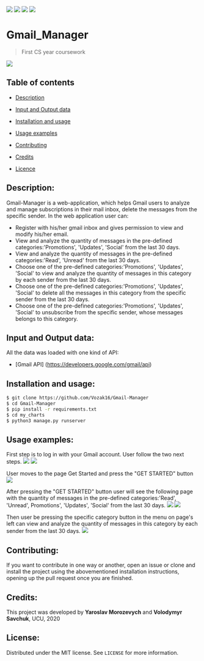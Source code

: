 ![](https://img.shields.io/github/license/Vozak16/Gmail-Manager)
![](https://img.shields.io/github/commit-activity/w/Vozak16/Gmail-Manager)
![](https://img.shields.io/github/last-commit/Vozak16/Gmail-Manager)
![](https://img.shields.io/github/languages/code-size/Vozak16/Gmail-Manager)
# Gmail_Manager
> First CS year coursework

![](https://github.com/Vozak16/Gmail-Manager/blob/master/Gmail-Manager-Preview.png)

## Table of contents
* [Description](#Description)

* [Input and Output data](#Input-and-Output-Data)

* [Installation and usage](#Installation-and-usage)

* [Usage examples](#Usage-examples)

* [Contributing](#Contributing)

* [Credits](#Credits)

* [Licence](#Licence)

## Description: 
Gmail-Manager is a web-application, which helps Gmail users to analyze and manage subscriptions in their mail inbox, delete the messages from the specific sender. 
In the web application user can:
* Register with his/her gmail inbox and gives permission to view and modify his/her email.
* View and analyze the quantity of messages in the pre-defined categories:'Promotions', 'Updates', 'Social' from the last 30 days.
* View and analyze the quantity of messages in the pre-defined categories:'Read', 'Unread' from the last 30 days.
* Choose one of the pre-defined categories:'Promotions', 'Updates', 'Social' to  view and analyze the quantity of messages in this category by each sender from the last 30 days.
* Choose one of the pre-defined categories:'Promotions', 'Updates', 'Social' to delete all the messages in this category from the specific sender from the last 30 days.
* Choose one of the pre-defined categories:'Promotions', 'Updates', 'Social' to unsubscribe from the specific sender, whose messages belongs to this category.

## Input and Output data:
All the data was loaded with one kind of API:
* [Gmail API]
(https://developers.google.com/gmail/api)


## Installation and usage: 

```bash
$ git clone https://github.com/Vozak16/Gmail-Manager
$ cd Gmail-Manager
$ pip install -r requirements.txt
$ cd my_charts
$ python3 manage.py runserver
```

## Usage examples:

First step is to log in with your Gmail account. User follow the two next steps.
![](https://github.com/Vozak16/Gmail-Manager/blob/master/usage_examples/user_registraion_part1.png)
![](https://github.com/Vozak16/Gmail-Manager/blob/master/usage_examples/user_registraion_part2.png)

User moves to the page Get Started and press the "GET STARTED" button
![](https://github.com/Vozak16/Gmail-Manager/blob/master/usage_examples/get_started_1page.png)

After pressing the "GET STARTED" button user will see the following page with the quantity of messages in the pre-defined categories:'Read', 'Unread', Promotions', 'Updates', 'Social' from the last 30 days.
![](https://github.com/Vozak16/Gmail-Manager/blob/master/usage_examples/read_unread_messages_page2.png)
![](https://github.com/Vozak16/Gmail-Manager/blob/master/usage_examples/messages_by_main_categories_page2.png)

Then user be pressing the specific category button in the menu on page's left can view and analyze the quantity of messages in this category by each sender from the last 30 days.
![](https://github.com/Vozak16/Gmail-Manager/blob/master/usage_examples/messages_by_sender_page3.png)

## Contributing: 

If you want to contribute in one way or another, open an issue or clone and install the project using the abovementioned installation instructions, opening up the pull request once you are finished.

## Credits: 

This project was developed by **Yaroslav Morozevych** and **Volodymyr Savchuk**, UCU, 2020

## License:  

Distributed under the MIT license. See ``LICENSE`` for more information.

